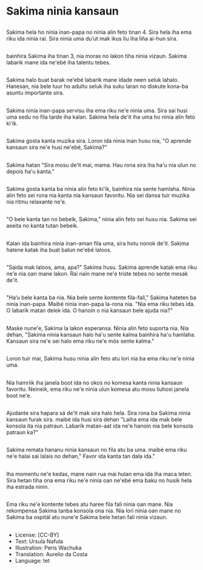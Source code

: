 # Sakima ninia kansaun

##
Sakima hela ho ninia inan-papa no ninia alin feto tinan 4. Sira hela iha ema riku ida ninia rai. Sira ninia uma du’ut mak ikus liu iha liña ai-hun sira.

##
bainhira Sakima iha tinan 3, nia moras no lakon tiha ninia vizaun. Sakima labarik mane ida ne'ebé iha talentu tebes.

##
Sakima halo buat barak ne'ebé labarik mane idade neen seluk lahalo. Hanesan, nia bele tuur ho adultu seluk iha suku laran no diskute kona-ba asuntu importante sira.

##
Sakima ninia inan-papa servisu iha ema riku ne'e ninia uma. Sira sai husi uma sedu no fila tarde iha kalan. Sakima hela de'it iha uma ho ninia alin feto ki'ik.

##
Sakima gosta kanta muzika sira. Loron ida ninia inan husu nia, "O aprende kansaun sira ne'e husi ne'ebé, Sakima?"

##
Sakima hatan "Sira mosu de’it mai, mama. Hau rona sira iha ha'u nia ulun no depois ha'u kanta."

##
Sakima gosta kanta ba ninia alin feto ki'ik, bainhira nia sente hamlaha. Ninia alin feto sei rona nia kanta nia kansaun favoritu. Nia sei dansa tuir muzika nia ritmu relaxante ne'e.

##
"O bele kanta tan no bebeik, Sakima," ninia alin feto sei husu nia. Sakima sei aseita no kanta tutan bebeik.

##
Kalan ida bainhira ninia inan-aman fila uma, sira hotu nonok de'it. Sakima hatene katak iha buat balun ne'ebé laloos.

##
"Saida mak laloos, ama, apa?" Sakima husu. Sakima aprende katak ema riku ne'e nia oan mane lakon. Rai nain mane ne'e triste tebes no sente mesak de'it.

##
"Ha’u bele kanta ba nia. Nia bele sente kontente fila-fali," Sakima hateten ba ninia inan-papa. Maibé ninia inan-papa la-rona nia. "Nia ema riku tebes ida. O labarik matan delek ida. O hanoin o nia kansaun bele ajuda nia?"

##
Maske nune'e, Sakima la lakon esperansa. Ninia alin feto suporta nia. Nia dehan, "Sakima ninia kansaun halo ha'u sente kalma bainhira ha'u hamlaha. Kansaun sira ne'e sei halo ema riku ne'e mós sente kalma."

##
Loron tuir mai, Sakima husu ninia alin feto atu lori nia ba ema riku ne'e ninia uma.

##
Nia hamriik iha janela boot ida no okos no komesa kanta ninia kansaun favoritu. Neineik, ema riku ne'e ninia ulun komesa atu mosu liuhosi janela boot ne'e.

##
Ajudante sira hapara sá de'it mak sira halo hela. Sira rona ba Sakima ninia kansaun furak sira. maibé ida husi sira dehan "Laiha ema ida mak bele konsola ita nia patraun. Labarik matan-aat ida ne'e hanoin nia bele konsola patraun ka?"

##
Sakima remata hananu ninia kansaun no fila atu ba uma. maibé ema riku ne'e halai sai lalais no dehan," Favor ida kanta tan dala ida."

##
Iha momentu ne'e kedas, mane nain rua mai hulan ema ida iha maca leten. Sira hetan tiha ona ema riku ne'e ninia oan ne'ebé ema baku no husik hela iha estrada ninin.

##
Ema riku ne'e kontente tebes atu haree fila fali ninia oan mane. Nia rekompensa Sakima tanba konsola ona nia. Nia lori ninia oan mane no Sakima ba ospitál atu nune'e Sakima bele hetan fali ninia vizaun.

##
* License: [CC-BY]
* Text: Ursula Nafula
* Illustration: Peris Wachuka
* Translation: Aurelio da Costa
* Language: tet
